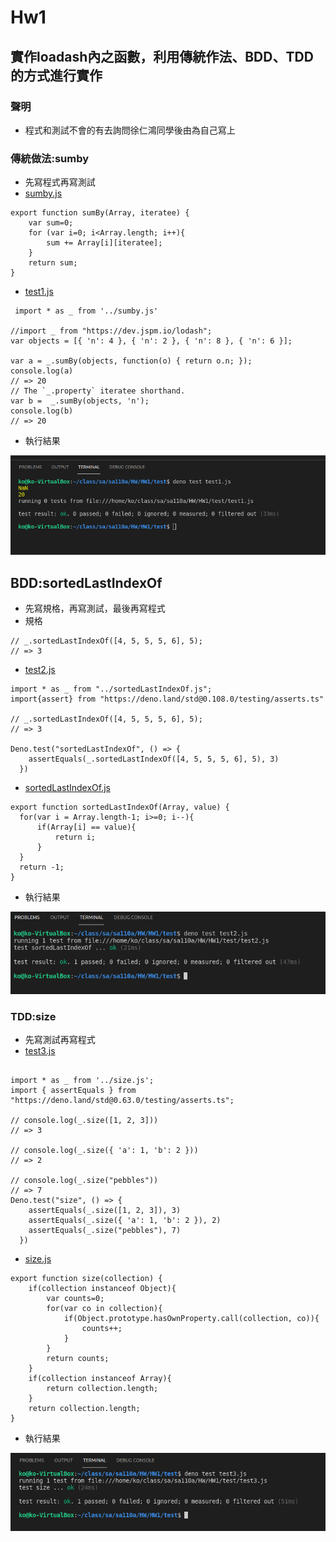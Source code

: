 # Hw1
## 實作loadash內之函數，利用傳統作法、BDD、TDD的方式進行實作
### 聲明
* 程式和測試不會的有去詢問徐仁鴻同學後由為自己寫上
### 傳統做法:sumby
* 先寫程式再寫測試
* [sumby.js](https://github.com/www-abcdefg/sa110a/blob/master/HW/HW1/sumby.js)
```
export function sumBy(Array, iteratee) {
    var sum=0;
    for (var i=0; i<Array.length; i++){
        sum += Array[i][iteratee];
    } 
    return sum;
}
```
* [test1.js](https://github.com/www-abcdefg/sa110a/blob/master/HW/HW1/test/test1.js)
```
 import * as _ from '../sumby.js'

//import _ from "https://dev.jspm.io/lodash";
var objects = [{ 'n': 4 }, { 'n': 2 }, { 'n': 8 }, { 'n': 6 }];
 
var a = _.sumBy(objects, function(o) { return o.n; });
console.log(a)
// => 20
// The `_.property` iteratee shorthand.
var b =  _.sumBy(objects, 'n');
console.log(b)
// => 20
```
* 執行結果

![pic](https://github.com/www-abcdefg/sa110a/blob/master/pic/hw1/test1.png)

## BDD:sortedLastIndexOf
* 先寫規格，再寫測試，最後再寫程式
* 規格
```
// _.sortedLastIndexOf([4, 5, 5, 5, 6], 5);
// => 3
```
* [test2.js](https://github.com/www-abcdefg/sa110a/blob/master/HW/HW1/test/test2.js)
```
import * as _ from "../sortedLastIndexOf.js";
import{assert} from "https://deno.land/std@0.108.0/testing/asserts.ts"

// _.sortedLastIndexOf([4, 5, 5, 5, 6], 5);
// => 3

Deno.test("sortedLastIndexOf", () => {
    assertEquals(_.sortedLastIndexOf([4, 5, 5, 5, 6], 5), 3)
  })

```
* [sortedLastIndexOf.js](https://github.com/www-abcdefg/sa110a/blob/master/HW/HW1/sortedLastIndexOf.js)
```
export function sortedLastIndexOf(Array, value) {
  for(var i = Array.length-1; i>=0; i--){
      if(Array[i] == value){
          return i;
      }
  }
  return -1;
}
```
* 執行結果

![pic](https://github.com/www-abcdefg/sa110a/blob/master/pic/hw1/test2.png)

### TDD:size
* 先寫測試再寫程式
* [test3.js](https://github.com/www-abcdefg/sa110a/blob/master/HW/HW1/test/test3.js)
```

import * as _ from '../size.js';
import { assertEquals } from "https://deno.land/std@0.63.0/testing/asserts.ts";

// console.log(_.size([1, 2, 3]))
// => 3
 
// console.log(_.size({ 'a': 1, 'b': 2 }))
// => 2
 
// console.log(_.size("pebbles"))
// => 7
Deno.test("size", () => {
    assertEquals(_.size([1, 2, 3]), 3)
    assertEquals(_.size({ 'a': 1, 'b': 2 }), 2)
    assertEquals(_.size("pebbles"), 7)
  })
```
* [size.js](https://github.com/www-abcdefg/sa110a/blob/master/HW/HW1/size.js)
```
export function size(collection) {
    if(collection instanceof Object){
        var counts=0;
        for(var co in collection){
            if(Object.prototype.hasOwnProperty.call(collection, co)){
                counts++;
            }
        }
        return counts;
    }
    if(collection instanceof Array){
        return collection.length;
    }
    return collection.length;
}
```
* 執行結果

![pic](https://github.com/www-abcdefg/sa110a/blob/master/pic/hw1/test3.png)